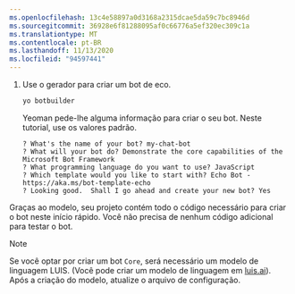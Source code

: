 ```yaml
---
ms.openlocfilehash: 13c4e58897a0d3168a2315dcae5da59c7bc8946d
ms.sourcegitcommit: 36928e6f81288095af0c66776a5ef320ec309c1a
ms.translationtype: MT
ms.contentlocale: pt-BR
ms.lasthandoff: 11/13/2020
ms.locfileid: "94597441"
---
```

<!-- Include under "Create a bot" header in the files:
bot-builder-tutorial-create-basic-bot.md and bot-builder-javascript-quickstart.md -->

1. Use o gerador para criar um bot de eco.

   ```bash
   yo botbuilder
   ```

   Yeoman pede-lhe alguma informação para criar o seu bot. Neste tutorial, use os valores padrão.

   ```text
   ? What's the name of your bot? my-chat-bot
   ? What will your bot do? Demonstrate the core capabilities of the Microsoft Bot Framework
   ? What programming language do you want to use? JavaScript
   ? Which template would you like to start with? Echo Bot - https://aka.ms/bot-template-echo
   ? Looking good.  Shall I go ahead and create your new bot? Yes
   ```

Graças ao modelo, seu projeto contém todo o código necessário para criar o bot neste início rápido. Você não precisa de nenhum código adicional para testar o bot.

> [!NOTE]
> Se você optar por criar um bot `Core`, será necessário um modelo de linguagem LUIS. (Você pode criar um modelo de linguagem em [luis.ai](https://www.luis.ai)). Após a criação do modelo, atualize o arquivo de configuração.
